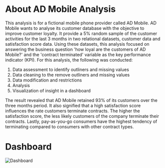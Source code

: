 # About AD Mobile Analysis
This analysis is for a fictional mobile phone provider called AD Mobile. AD Mobile wants to analyse its customer database with the objective to improve customer loyalty. 
It provide a 5% random sample of the customer activities for the last 3 months in two relational datasets, customer data and satisfaction score data. Using these datasets,
this analysis focused on answering the business question 'how loyal are the customers of AD Mobile?' and the 'contract terminated' variable as the key performance indicator (KPI). 
For this analysis, the following was conducted: 
1. Data assessment to identify outliners and missing values
2. Data cleaning to the remove outliners and missing values 
3. Data modification and restrictions
4. Analysis
5. Visualization of insight in a dashboard 

The result revealed that AD Mobile retained 93% of its customers over the three months period.
It also signified that a high satisfaction score influences the rate customers terminate contracts. The higher the satisfaction score, the less likely customers of the company terminate their contracts.
Lastly, pay-as-you-go consumers have the highest tendency of terminating compared to consumers with other contract types.

# Dashboard

![Dashboard](https://github.com/bisolaola/ADMobile_Analysis/assets/137617628/85a3727a-02f1-4200-9216-6e4294ba52c8)


